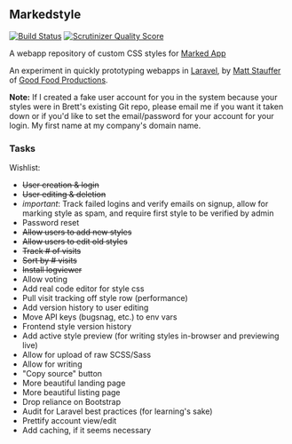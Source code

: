 ## Markedstyle 

[![Build Status](https://secure.travis-ci.org/mattstauffer/markedstyle.png?branch=master)](http://travis-ci.org/mattstauffer/markedstyle)
[![Scrutinizer Quality Score](https://scrutinizer-ci.com/g/mattstauffer/markedstyle/badges/quality-score.png?s=b9a3c0fc2f49d82e96da44168de80109eaf4c00b)](https://scrutinizer-ci.com/g/mattstauffer/markedstyle/)

A webapp repository of custom CSS styles for [Marked App](http://marked2app.com/)

An experiment in quickly prototyping webapps in [Laravel](http://laravel.com), by [Matt Stauffer](http://mattstauffer.co/) of [Good Food Productions](http://goodfoodpro.com/).

**Note:** If I created a fake user account for you in the system because your styles were in Brett's existing Git repo, please email me if you want it taken down or if you'd like to set the email/password for your account for your login. My first name at my company's domain name.

### Tasks
Wishlist:  

  * ~~User creation & login~~
  * ~~User editing & deletion~~
  * *important*: Track failed logins and verify emails on signup, allow for marking style as spam, and require first style to be verified by admin
  * Password reset
  * ~~Allow users to add new styles~~
  * ~~Allow users to edit old styles~~
  * ~~Track # of visits~~ 
  * ~~Sort by # visits~~
  * ~~Install logviewer~~
  * Allow voting  
  * Add real code editor for style css
  * Pull visit tracking off style row (performance)
  * Add version history to user editing
  * Move API keys (bugsnag, etc.) to env vars
  * Frontend style version history
  * Add active style preview (for writing styles in-browser and previewing live)
  * Allow for upload of raw SCSS/Sass
  * Allow for writing 
  * "Copy source" button
  * More beautiful landing page
  * More beautiful listing page
  * Drop reliance on Bootstrap
  * Audit for Laravel best practices (for learning's sake)
  * Prettify account view/edit
  * Add caching, if it seems necessary
